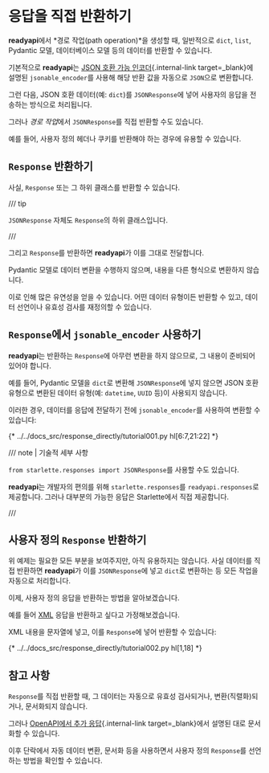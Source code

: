 # 응답을 직접 반환하기

**readyapi**에서 *경로 작업(path operation)*을 생성할 때, 일반적으로 `dict`, `list`, Pydantic 모델, 데이터베이스 모델 등의 데이터를 반환할 수 있습니다.

기본적으로 **readyapi**는 [JSON 호환 가능 인코더](../tutorial/encoder.md){.internal-link target=_blank}에 설명된 `jsonable_encoder`를 사용해 해당 반환 값을 자동으로 `JSON`으로 변환합니다.

그런 다음, JSON 호환 데이터(예: `dict`)를 `JSONResponse`에 넣어 사용자의 응답을 전송하는 방식으로 처리됩니다.

그러나 *경로 작업*에서 `JSONResponse`를 직접 반환할 수도 있습니다.

예를 들어, 사용자 정의 헤더나 쿠키를 반환해야 하는 경우에 유용할 수 있습니다.

## `Response` 반환하기

사실, `Response` 또는 그 하위 클래스를 반환할 수 있습니다.

/// tip

`JSONResponse` 자체도 `Response`의 하위 클래스입니다.

///

그리고 `Response`를 반환하면 **readyapi**가 이를 그대로 전달합니다.

Pydantic 모델로 데이터 변환을 수행하지 않으며, 내용을 다른 형식으로 변환하지 않습니다.

이로 인해 많은 유연성을 얻을 수 있습니다. 어떤 데이터 유형이든 반환할 수 있고, 데이터 선언이나 유효성 검사를 재정의할 수 있습니다.

## `Response`에서 `jsonable_encoder` 사용하기

**readyapi**는 반환하는 `Response`에 아무런 변환을 하지 않으므로, 그 내용이 준비되어 있어야 합니다.

예를 들어, Pydantic 모델을 `dict`로 변환해 `JSONResponse`에 넣지 않으면 JSON 호환 유형으로 변환된 데이터 유형(예: `datetime`, `UUID` 등)이 사용되지 않습니다.

이러한 경우, 데이터를 응답에 전달하기 전에 `jsonable_encoder`를 사용하여 변환할 수 있습니다:

{* ../../docs_src/response_directly/tutorial001.py hl[6:7,21:22] *}

/// note | 기술적 세부 사항

`from starlette.responses import JSONResponse`를 사용할 수도 있습니다.

**readyapi**는 개발자의 편의를 위해 `starlette.responses`를 `readyapi.responses`로 제공합니다. 그러나 대부분의 가능한 응답은 Starlette에서 직접 제공합니다.

///

## 사용자 정의 `Response` 반환하기
위 예제는 필요한 모든 부분을 보여주지만, 아직 유용하지는 않습니다. 사실 데이터를 직접 반환하면 **readyapi**가 이를 `JSONResponse`에 넣고 `dict`로 변환하는 등 모든 작업을 자동으로 처리합니다.

이제, 사용자 정의 응답을 반환하는 방법을 알아보겠습니다.

예를 들어 <a href="https://en.wikipedia.org/wiki/XML" class="external-link" target="_blank">XML</a> 응답을 반환하고 싶다고 가정해보겠습니다.

XML 내용을 문자열에 넣고, 이를 `Response`에 넣어 반환할 수 있습니다:

{* ../../docs_src/response_directly/tutorial002.py hl[1,18] *}

## 참고 사항
`Response`를 직접 반환할 때, 그 데이터는 자동으로 유효성 검사되거나, 변환(직렬화)되거나, 문서화되지 않습니다.

그러나 [OpenAPI에서 추가 응답](additional-responses.md){.internal-link target=_blank}에서 설명된 대로 문서화할 수 있습니다.

이후 단락에서 자동 데이터 변환, 문서화 등을 사용하면서 사용자 정의 `Response`를 선언하는 방법을 확인할 수 있습니다.

